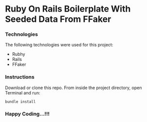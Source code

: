 # Ruby On Rails Boilerplate With Seeded Data From FFaker

### Technologies

The following technologies were used for this project:

* Rubhy
* Rails
* FFaker

### Instructions

Download or clone this repo. From inside the project directory, open Terminal and run:
```
bundle install
```

### Happy Coding...!!!
